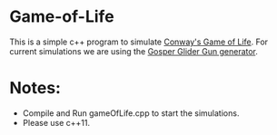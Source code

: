 # Game-of-Life

This is a simple c++ program to simulate [Conway's Game of Life](https://en.wikipedia.org/wiki/Conway%27s_Game_of_Life).
For current simulations we are using the [Gosper Glider Gun generator](http://www.conwaylife.com/wiki/Gosper_glider_gun).

# Notes:
- Compile and Run gameOfLife.cpp to start the simulations.
- Please use c++11.
